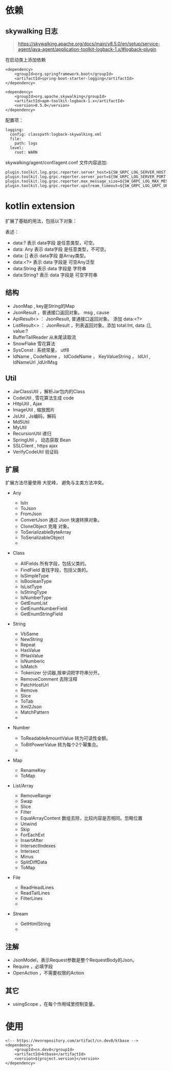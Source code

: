 # 依赖

## skywalking 日志

>https://skywalking.apache.org/docs/main/v8.5.0/en/setup/service-agent/java-agent/application-toolkit-logback-1.x/#logback-plugin

在启动类上添加依赖
```
<dependency>
    <groupId>org.springframework.boot</groupId>
    <artifactId>spring-boot-starter-logging</artifactId>
</dependency>
        
<dependency>
	<groupId>org.apache.skywalking</groupId>
	<artifactId>apm-toolkit-logback-1.x</artifactId>
	<version>8.5.0</version>
</dependency>
```

配置项：
```
logging:
  config: classpath:logback-skywalking.xml
  file:
    path: logs
  level:
    root: WARN
```


skywalking/agent/conf/agent.conf 文件内容追加:
```
plugin.toolkit.log.grpc.reporter.server_host=${SW_GRPC_LOG_SERVER_HOST:192.168.5.213}
plugin.toolkit.log.grpc.reporter.server_port=${SW_GRPC_LOG_SERVER_PORT:11800}
plugin.toolkit.log.grpc.reporter.max_message_size=${SW_GRPC_LOG_MAX_MESSAGE_SIZE:10485760}
plugin.toolkit.log.grpc.reporter.upstream_timeout=${SW_GRPC_LOG_GRPC_UPSTREAM_TIMEOUT:30}
```

# kotlin extension

扩展了基础的用法，包括以下对象：

表述：
- data:? 表示 data字段 是任意类型，可空。
- data: Any 表示 data字段 是任意类型，不可空。
- data: []  表示 data字段 是Array类型。
- data:<?> 表示 data 字段是 可空Any泛型
- data:String 表示 data 字段是 字符串
- data:String? 表示 data 字段是 可空字符串

## 结构
- JsonMap , key是String的Map
- JsonResult ，普通接口返回对象。 msg , cause
- ApiResult<> ： JsonResult, 普通接口返回对象。 添加 data:<?>
- ListResult<> ： JsonResult ，列表返回对象。添加 total:Int, data :[], value:?
- BufferTailReader 从末尾读取流
- SnowFlake 雪花算法
- SysConst : 系统常量， utf8
- IdName , CodeName ， IdCodeName ， KeyValueString ， IdUrl , IdNameUrl ,IdUrlMsg

## Util

- JarClassUtil ，解析Jar包内的Class
- CodeUtil , 雪花算法生成 code 
- HttpUtil , Ajax
- ImageUtil , 缩放图片
- JsUtil , Js编码，解码
- Md5Util
- MyUtil
- RecursionUtil 递归
- SpringUtil ， 动态获取 Bean
- SSLClient , https ajax
- VerifyCodeUtil 验证码

## 扩展
扩展方法尽量使用 大驼峰， 避免与主类方法冲突。

- Any 
    - IsIn
    - ToJson
    - FromJson
    - ConvertJson 通过 Json 快速转换对象。
    - CloneObject 克隆 对象。
    - ToSerializableByteArray
    - ToSerializableObject
    - 

- Class
    - AllFields 所有字段，包括父类的。
    - FindField 查找字段，包括父类的。
    - IsSimpleType 
    - IsBooleanType
    - IsListType
    - IsStringType
    - IsNumberType
    - GetEnumList
    - GetEnumNumberField
    - GetEnumStringField
- String
    - VbSame
    - NewString
    - Repeat 
    - HasValue
    - IfHasValue
    - IsNumberic
    - IsMatch
    - Tokenizer 分词器,按单词把字符串分开。
    - RemoveComment 去除注释
    - PatchHostUrl
    - Remove
    - Slice
    - ToTab
    - Xml2Json
    - MatchPattern
    - 

- Number
    - ToReadableAmountValue 转为可读性金额。
    - ToBitPowerValue 转为每个2个幂集合。
    - 
 
- Map
    - RenameKey
    - ToMap
- List/Array
    - RemoveRange
    - Swap
    - Slice
    - Filter
    - EqualArrayContent 数组去除，比较内容是否相同。忽略位置
    - Unwind
    - Skip 
    - ForEachExt
    - InsertAfter
    - IntersectIndexes
    - Intersect
    - Minus
    - SplitDiffData
    - ToMap
- File
    - ReadHeadLines
    - ReadTailLines
    - FilterLines
    -
- Stream
    - GetHtmlString
    -
## 注解
- JsonModel，表示Request参数是整个RequestBody的Json。
- Require ，必填字段
- OpenAction ，不需要权限的Action

## 其它
- usingScope ，在每个作用域里控制变量。



# 使用
```
<!-- https://mvnrepository.com/artifact/cn.dev8/ktbase -->
<dependency>
    <groupId>cn.dev8</groupId>
    <artifactId>ktbase</artifactId>
    <version>${project.version}</version>
</dependency>
```

